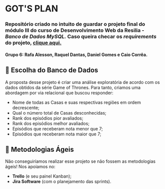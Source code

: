 # GOT'S PLAN
### Repositório criado no intuito de guardar o projeto final do módulo III do curso de Desenvolvimento Web da Resilia - *Banco de Dados MySQL.* Caso queira checar os *requirements* do projeto, [clique aqui.](https://github.com/Rafalesson/projetoM3/blob/main/requirements.md)
#### Grupo 6: Rafa Alesson, Raquel Dantas, Daniel Gomes e Caio Corrêa. 
##  📝 Escolha do Banco de Dados 

A proposta desse projeto é criar uma análise exploratória de acordo com os dados obtidos da série Game of Thrones. Para tanto, criamos uma abordagem por via relacional que buscou responder:

* Nome de todas as Casas e suas respectivas regiões em ordem decrescente;
* Qual o número total de Casas desconhecidas;
* Rank dos episódios pior avaliados;
* Rank dos episódios melhor avaliados;
* Episódios que receberam nota menor que 7;
* Episódios que receberam nota maior que 7;


## 📝 Metodologias Ágeis 

Não conseguiríamos realizar esse projeto se não fossem as metodologias ágeis! Nos apoiamos no: 

* **Trello** (e seu painel Kanban);
* **Jira Software** (com o planejamento das sprints).




